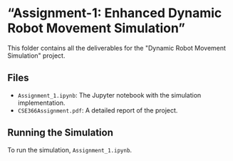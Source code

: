 # “Assignment-1: Enhanced Dynamic Robot Movement Simulation”
This folder contains all the deliverables for the "Dynamic Robot Movement Simulation" project.
## Files
- `Assignment_1.ipynb`: The Jupyter notebook with the simulation implementation.
- `CSE366Assignment.pdf`: A detailed report of the project.

## Running the Simulation
To run the simulation, 
`Assignment_1.ipynb`.
